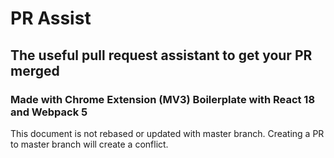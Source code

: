 
# PR Assist
## The useful pull request assistant to get your PR merged
### Made with Chrome Extension (MV3) Boilerplate with React 18 and Webpack 5

This document is not rebased or updated with master branch. Creating a PR to master branch will create a conflict.